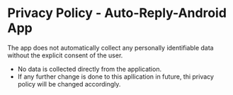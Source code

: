 # Privacy Policy - Auto-Reply-Android App

The app does not automatically collect any personally identifiable data without the explicit consent of the user.

<ul>
<li>No data is collected directly from the application.</li>
<li>If any further change is done to this apllication in future, thi privacy policy will be changed accordingly.</li>
</ul>


